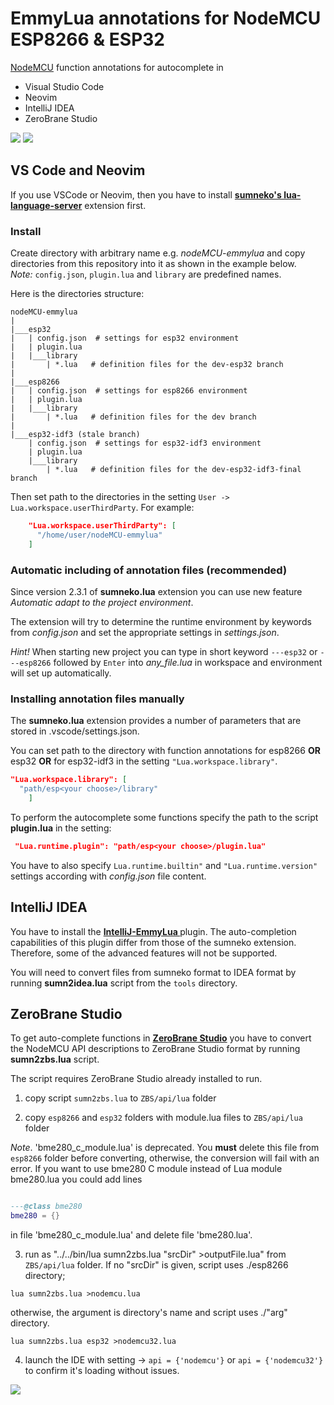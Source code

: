 # EmmyLua annotations for NodeMCU ESP8266 & ESP32

[NodeMCU](https://nodemcu.readthedocs.io/en/release/) function annotations for autocomplete in
- Visual Studio Code
- Neovim
- IntelliJ IDEA
- ZeroBrane Studio

<img src="./images/nodemcu_emmy1.gif" style="max-width:100%;">

<img src="./images/nodemcu_emmy2.gif" style="max-width:100%;">

## VS Code and Neovim
If you use VSCode or Neovim, then you have to install **[sumneko's lua-language-server](https://github.com/LuaLS/lua-language-server/wiki)** extension first.

### Install
Create directory with arbitrary name e.g. *nodeMCU-emmylua* and copy directories from this repository into it as shown in the example below.<br>
*Note:* `config.json`, `plugin.lua` and `library` are predefined names.
      
Here is the directories structure:
```
nodeMCU-emmylua
|
|___esp32
|   | config.json  # settings for esp32 environment
|   | plugin.lua
|   |___library
|       | *.lua   # definition files for the dev-esp32 branch
|
|___esp8266
|   | config.json  # settings for esp8266 environment
|   | plugin.lua
|   |___library
|       | *.lua   # definition files for the dev branch
|
|___esp32-idf3 (stale branch)
    | config.json  # settings for esp32-idf3 environment
    | plugin.lua
    |___library
        | *.lua   # definition files for the dev-esp32-idf3-final branch
```

Then set path to the directories in the setting `User -> Lua.workspace.userThirdParty`. For example:

```json
    "Lua.workspace.userThirdParty": [
      "/home/user/nodeMCU-emmylua"
    ]
```
### Automatic including of annotation files (recommended)
  
Since version 2.3.1 of **sumneko.lua** extension you can use new feature *Automatic adapt to the project environment*.

The extension will try to determine the runtime environment by keywords from *config.json* and set the appropriate settings in *settings.json*.
      
*Hint!* When starting new project you can type in short keyword `---esp32` or `---esp8266` followed by `Enter` into *any_file.lua* in workspace and environment will set up automatically.

### Installing annotation files manually

The **sumneko.lua** extension provides a number of parameters that are stored in .vscode/settings.json.

You can set path to the directory with function annotations for esp8266 **OR** esp32 **OR** for esp32-idf3 in the setting ```"Lua.workspace.library"```.
```json
"Lua.workspace.library": [
  "path/esp<your choose>/library"
    ]
```
To perform the autocomplete some functions specify the
path to the script **plugin.lua** in the setting:
```json
 "Lua.runtime.plugin": "path/esp<your choose>/plugin.lua"
```
You have to also specify `Lua.runtime.builtin"` and `"Lua.runtime.version"` settings according with *config.json* file content.

## IntelliJ IDEA

You have to install the **[IntelliJ-EmmyLua ](https://github.com/EmmyLua/IntelliJ-EmmyLua)** plugin. The auto-completion capabilities of this plugin differ from those of the sumneko extension. Therefore, some of the advanced features will not be supported.

You will need to convert files from sumneko format to IDEA format by running **sumn2idea.lua** script from the `tools` directory.

## ZeroBrane Studio

To get auto-complete functions in **[ZeroBrane Studio](https://studio.zerobrane.com/)** you have to convert the NodeMCU API descriptions to ZeroBrane Studio format by running **sumn2zbs.lua** script.

The script requires ZeroBrane Studio already installed to run.

1. copy script `sumn2zbs.lua` to `ZBS/api/lua` folder

2. copy `esp8266` and `esp32` folders with module.lua files to `ZBS/api/lua` folder

  *Note*.
  'bme280_c_module.lua' is deprecated. You **must** delete this file from `esp8266` folder
  before converting, otherwise, the conversion will fail with an error.
  If you want to use bme280 C module instead of Lua module bme280.lua you could add lines

  ```lua

  ---@class bme280
  bme280 = {}

  ```
  in file 'bme280_c_module.lua' and delete file 'bme280.lua'.

3. run as "../../bin/lua sumn2zbs.lua "srcDir" >outputFile.lua" from `ZBS/api/lua` folder. If no "srcDir" is given, script uses ./esp8266 directory;

  `lua sumn2zbs.lua >nodemcu.lua`

   otherwise, the argument is directory's name and script uses ./"arg" directory.

  `lua sumn2zbs.lua esp32 >nodemcu32.lua`

4. launch the IDE with setting -> `api = {'nodemcu'}` or `api = {'nodemcu32'}` to confirm it's loading without issues.

<img src="./images/zbs.png" style="max-width:100%;">
